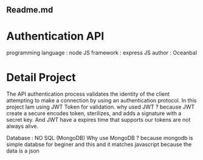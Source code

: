 ## Readme.md

# Authentication API

programming language : node JS
framework : express JS
author : Oceanbal

# Detail Project

The API authentication process validates the identity of the client attempting to make a connection by using an authentication protocol.
In this project Iam using JWT Token for validation.
why used JWT ? because JWT create a secure encodes token, sterilizes, and adds a signature with a secret key. And JWT have a expires time that supports our tokens are not always alive.

Database : NO SQL (MongoDB)
Why use MongoDB ? because mongodb is simple databse for beginer and this and it matches javascript because the data is a json
